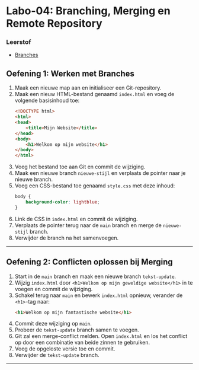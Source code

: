 # Labo-04: Branching, Merging en Remote Repository

### Leerstof
- [Branches](/Git/branches.md)

## Oefening 1: Werken met Branches

1. Maak een nieuwe map aan en initialiseer een Git-repository.
2. Maak een nieuw HTML-bestand genaamd `index.html` en voeg de volgende basisinhoud toe:
    ```html
    <!DOCTYPE html>
    <html>
    <head>
        <title>Mijn Website</title>
    </head>
    <body>
        <h1>Welkom op mijn website</h1>
    </body>
    </html>
    ```
3. Voeg het bestand toe aan Git en commit de wijziging.
4. Maak een nieuwe branch `nieuwe-stijl` en verplaats de pointer naar je nieuwe branch.
5. Voeg een CSS-bestand toe genaamd `style.css` met deze inhoud:
    ```css
    body {
        background-color: lightblue;
    }
    ```
6. Link de CSS in `index.html` en commit de wijziging.
7. Verplaats de pointer terug naar de `main` branch en merge de `nieuwe-stijl` branch.
8. Verwijder de branch na het samenvoegen.

---

## Oefening 2: Conflicten oplossen bij Merging

1. Start in de `main` branch en maak een nieuwe branch `tekst-update`.
2. Wijzig `index.html` door `<h1>Welkom op mijn geweldige website</h1>` in te voegen en commit de wijziging.
3. Schakel terug naar `main` en bewerk `index.html` opnieuw, verander de `<h1>`-tag naar:
    ```html
    <h1>Welkom op mijn fantastische website</h1>
    ```
4. Commit deze wijziging op `main`.
5. Probeer de `tekst-update` branch samen te voegen.
6. Git zal een merge-conflict melden. Open `index.html` en los het conflict op door een combinatie van beide zinnen te gebruiken.
7. Voeg de opgeloste versie toe en commit.
8. Verwijder de `tekst-update` branch.

---
